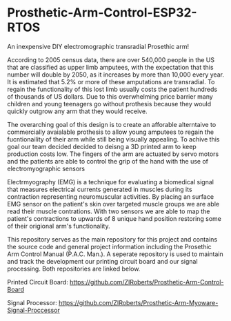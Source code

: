 # Prosthetic-Arm-Control-ESP32-RTOS

An inexpensive DIY electromographic transradial Prosethic arm! 

According to 2005 census data, there are over 540,000 people in the US that are classified as upper limb amputees, with the expectation that this number will double by 2050, as it increases by more than 10,000 every year. It is estimated that 5.2% or more of these amputations are transradial. To regain the functionality of this lost limb usually costs the patient hundreds of thousands of US dollars. Due to this overwhelming price barrier many children and young teenagers go without prothesis because they would quickly outgrow any arm that they would receive.

The overarching goal of this design is to create an afforable alterntaive to commercially avaialable prothesis to allow young amputees to regain the fucntionaility of their arm while still being visually appealing. To achive this goal our team decided decided to deisng a 3D printed arm to keep production costs low. The fingers of the arm are actuated by servo motors and the patients are able to control the grip of the hand with the use of electromyographic sensors

Electrmyography (EMG) is a technique for evaluating a biomedical signal that measures electrical currents generated in muscles during its contraction representing neuromuscular activities. By placing an surface EMG sensor on the patient's skin over targeted muscle groups we are able read their muscle contrations. With two sensors we are able to map the patient's contractions to upwards of 8 unique hand position restoring some of their origional arm's functionality. 

This repository serves as the main repository for this project and contains the source code and general project information including the Prosethic Arm Control Manual (P.A.C. Man.). A seperate repository is used to maintain and track the development our printing circuit board and our signal processing. Both repositories are linked below. 

Printed Circuit Board: https://github.com/ZIRoberts/Prosthetic-Arm-Control-Board

Signal Processor: https://github.com/ZIRoberts/Prosthetic-Arm-Myoware-Signal-Proccessor
